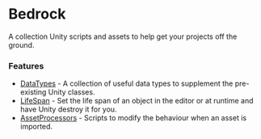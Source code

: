 # Bedrock
A collection Unity scripts and assets to help get your projects off the ground.

### Features

- [DataTypes](https://github.com/RyanNielson/Bedrock/tree/master/Assets/Bedrock/LifeSpan) - A collection of useful data types to supplement the pre-existing Unity classes.
- [LifeSpan](https://github.com/RyanNielson/Bedrock/tree/master/Assets/Bedrock/LifeSpan) - Set the life span of an object in the editor or at runtime and have Unity destroy it for you.
- [AssetProcessors](https://github.com/RyanNielson/Bedrock/tree/master/Assets/Bedrock/AssetProcessors) - Scripts to modify the behaviour when an asset is imported.
